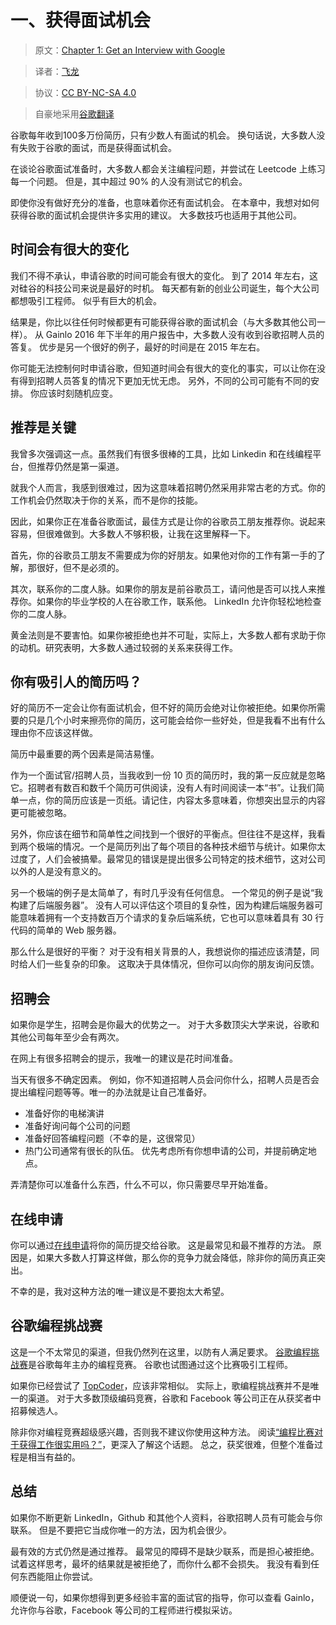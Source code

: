 # 一、获得面试机会

> 原文：[Chapter 1: Get an Interview with Google](http://blog.gainlo.co/index.php/2017/02/18/chapter-1-get-interview-google-complete-guide-google-interview-preparation/)

> 译者：[飞龙](https://github.com/wizardforcel)

> 协议：[CC BY-NC-SA 4.0](http://creativecommons.org/licenses/by-nc-sa/4.0/)

> 自豪地采用[谷歌翻译](https://translate.google.cn/)

谷歌每年收到100多万份简历，只有少数人有面试的机会。 换句话说，大多数人没有失败于谷歌的面试，而是获得面试机会。

在谈论谷歌面试准备时，大多数人都会关注编程问题，并尝试在 Leetcode 上练习每一个问题。 但是，其中超过 90% 的人没有测试它的机会。

即使你没有做好充分的准备，也意味着你还有面试机会。 在本章中，我想对如何获得谷歌的面试机会提供许多实用的建议。 大多数技巧也适用于其他公司。

## 时间会有很大的变化

我们不得不承认，申请谷歌的时间可能会有很大的变化。 到了 2014 年左右，这对硅谷的科技公司来说是最好的时机。 每天都有新的创业公司诞生，每个大公司都想吸引工程师。 似乎有巨大的机会。

结果是，你比以往任何时候都更有可能获得谷歌的面试机会（与大多数其他公司一样）。 从 Gainlo 2016 年下半年的用户报告中，大多数人没有收到谷歌招聘人员的答复。 优步是另一个很好的例子，最好的时间是在 2015 年左右。

你可能无法控制何时申请谷歌，但知道时间会有很大的变化的事实，可以让你在没有得到招聘人员答复的情况下更加无忧无虑。 另外，不同的公司可能有不同的安排。 你应该时刻随机应变。

## 推荐是关键

我曾多次强调这一点。虽然我们有很多很棒的工具，比如 Linkedin 和在线编程平台，但推荐仍然是第一渠道。

就我个人而言，我感到很难过，因为这意味着招聘仍然采用非常古老的方式。你的工作机会仍然取决于你的关系，而不是你的技能。

因此，如果你正在准备谷歌面试，最佳方式是让你的谷歌员工朋友推荐你。说起来容易，但很难做到。大多数人不够积极，让我在这里解释一下。

首先，你的谷歌员工朋友不需要成为你的好朋友。如果他对你的工作有第一手的了解，那很好，但不是必须的。

其次，联系你的二度人脉。如果你的朋友是前谷歌员工，请问他是否可以找人来推荐你。如果你的毕业学校的人在谷歌工作，联系他。 LinkedIn 允许你轻松地检查你的二度人脉。

黄金法则是不要害怕。如果你被拒绝也并不可耻，实际上，大多数人都有求助于你的动机。研究表明，大多数人通过较弱的关系来获得工作。

## 你有吸引人的简历吗？

好的简历不一定会让你有面试机会，但不好的简历会绝对让你被拒绝。如果你所需要的只是几个小时来擦亮你的简历，这可能会给你一些好处，但是我看不出有什么理由你不应该这样做。

简历中最重要的两个因素是简洁易懂。

作为一个面试官/招聘人员，当我收到一份 10 页的简历时，我的第一反应就是忽略它。招聘者有数百和数千个简历可供阅读，没有人有时间阅读一本“书”。让我们简单一点，你的简历应该是一页纸。请记住，内容太多意味着，你想突出显示的内容更可能被忽略。

另外，你应该在细节和简单性之间找到一个很好的平衡点。但往往不是这样，我看到两个极端的情况。一个是简历列出了每个项目的各种技术细节与统计。如果你太过度了，人们会被搞晕。最常见的错误是提出很多公司特定的技术细节，这对公司以外的人是没有意义的。

另一个极端的例子是太简单了，有时几乎没有任何信息。 一个常见的例子是说“我构建了后端服务器”。 没有人可以评估这个项目的复杂性，因为构建后端服务器可能意味着拥有一个支持数百万个请求的复杂后端系统，它也可以意味着具有 30 行代码的简单的 Web 服务器。

那么什么是很好的平衡？ 对于没有相关背景的人，我想说你的描述应该清楚，同时给人们一些复杂的印象。 这取决于具体情况，但你可以向你的朋友询问反馈。

## 招聘会

如果你是学生，招聘会是你最大的优势之一。 对于大多数顶尖大学来说，谷歌和其他公司每年至少会有两次。

在网上有很多招聘会的提示，我唯一的建议是花时间准备。

当天有很多不确定因素。 例如，你不知道招聘人员会问你什么，招聘人员是否会提出编程问题等等。唯一的办法就是让自己准备好。

+   准备好你的电梯演讲
+   准备好询问每个公司的问题
+   准备好回答编程问题（不幸的是，这很常见）
+   热门公司通常有很长的队伍。 优先考虑所有你想申请的公司，并提前确定地点。

弄清楚你可以准备什么东西，什么不可以，你只需要尽早开始准备。

## 在线申请

你可以通过[在线申请](https://careers.google.com/fields-of-work/?utm_source=house_ads&utm_medium=paid_media&utm_campaign=Online/Paid/house_ads&src=Online/House%20Ads/BKWS&gclid=CKapptmy_tECFQNrfgodOVQDsQ)将你的简历提交给谷歌。 这是最常见和最不推荐的方法。 原因是，如果大多数人打算这样做，那么你的竞争力就会降低，除非你的简历真正突出。

不幸的是，我对这种方法的唯一建议是不要抱太大希望。

## 谷歌编程挑战赛

这是一个不太常见的渠道，但我仍然列在这里，以防有人满足要求。 [谷歌编程挑战赛](https://code.google.com/codejam/)是谷歌每年主办的编程竞赛。 谷歌也试图通过这个比赛吸引工程师。

如果你已经尝试了 [TopCoder](http://topcoder.com/)，应该非常相似。 实际上，歌编程挑战赛并不是唯一的渠道。 对于大多数顶级编码竞赛，谷歌和 Facebook 等公司正在从获奖者中招募候选人。

除非你对编程竞赛超级感兴趣，否则我不建议你使用这种方法。 阅读[“编程比赛对于获得工作很实用吗？”](http://blog.gainlo.co/index.php/2016/02/02/is-competitive-programming-useful-to-get-a-job-in-tech/)，更深入了解这个话题。 总之，获奖很难，但整个准备过程是相当有益的。

## 总结


如果你不断更新 LinkedIn，Github 和其他个人资料，谷歌招聘人员有可能会与你联系。 但是不要把它当成你唯一的方法，因为机会很少。

最有效的方式仍然是通过推荐。 最常见的障碍不是缺少联系，而是担心被拒绝。 试着这样思考，最坏的结果就是被拒绝了，而你什么都不会损失。 我没有看到任何东西能阻止你尝试。

顺便说一句，如果你想得到更多经验丰富的面试官的指导，你可以查看 Gainlo，允许你与谷歌，Facebook 等公司的工程师进行模拟采访。
